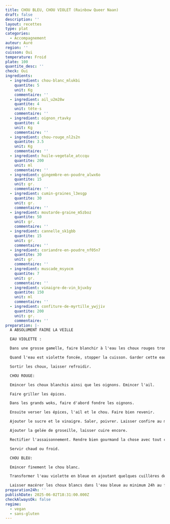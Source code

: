 ```yaml
---
title: CHOU BLEU, CHOU VIOLET (Rainbow Queer Naan)
draft: false
description: ''
layout: recettes
type: plat
categories:
  - Accompagnement
auteur: Auré
region: ''
cuisson: Oui
temperature: Froid
plate: 100
quantite_desc: ''
check: Oui
ingredients:
  - ingredient: chou-blanc_mlukbi
    quantite: 5
    unit: Kg
    commentaire: ''
  - ingredient: ail_u2m28w
    quantite: 4
    unit: tête·s
    commentaire: ''
  - ingredient: oignon_rtavky
    quantite: 4
    unit: Kg
    commentaire: ''
  - ingredient: chou-rouge_nl2s2n
    quantite: 3.5
    unit: Kg
    commentaire: ''
  - ingredient: huile-vegetale_atccqu
    quantite: 200
    unit: ml
    commentaire: ''
  - ingredient: gingembre-en-poudre_alwx6o
    quantite: 15
    unit: gr.
    commentaire: ''
  - ingredient: cumin-graines_l3esgp
    quantite: 30
    unit: gr.
    commentaire: ''
  - ingredient: moutarde-graine_m5zboz
    quantite: 50
    unit: gr.
    commentaire: ''
  - ingredient: cannelle_sk1gbb
    quantite: 15
    unit: gr.
    commentaire: ''
  - ingredient: coriandre-en-poudre_nf05n7
    quantite: 30
    unit: gr.
    commentaire: ''
  - ingredient: muscade_msyocm
    quantite: 7
    unit: gr.
    commentaire: ''
  - ingredient: vinaigre-de-vin_bjuxby
    quantite: 150
    unit: ml
    commentaire: ''
  - ingredient: confiture-de-myrtille_ywjjiv
    quantite: 200
    unit: gr.
    commentaire: ''
preparation: |-
  A ABSOLUMENT FAIRE LA VEILLE

  EAU VIOLETTE :

  Dans une grosse gamelle, faire blanchir à l'eau les choux rouges tronçonnés en gros morceaux.

  Quand l'eau est violette foncée, stopper la cuisson. Garder cette eau, elle servira de colorant bleu pour le chou blanc.

  Sortir les choux, laisser refroidir.

  CHOU ROUGE:

  Emincer les choux blanchis ainsi que les oignons. Emincer l'ail.

  Faire griller les épices.

  Dans les grands woks, faire d'abord fondre les oignons.

  Ensuite verser les épices, l'ail et le chou. Faire bien revenir.

  Ajouter le sucre et le vinaigre. Saler, poivrer. Laisser confire au moins 30min en remuant fréquemment.

  Ajouter la gelée de groseille, laisser cuire encore.

  Rectifier l'assaisonnement. Rendre bien gourmand la chose avec tout ce qui inspire.

  Servir chaud ou froid.

  CHOU BLEU:

  Emincer finement le chou blanc.

  Transformer l'eau violette en bleue en ajoutant quelques cuillères de bicarbonnate de soude.

  Laisser macérer les choux blancs dans l'eau bleue au minimum 24h au frais.
preparation24h: ''
publishDate: 2025-06-02T18:31:00.000Z
checkAlwaysOk: false
regime:
  - vegan
  - sans-gluten
---
```


